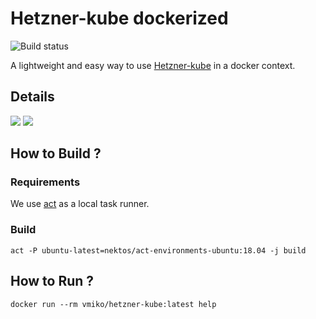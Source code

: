 # Hetzner-kube dockerized
![Build status](https://github.com/vmiko/hetzner-kube/workflows/Continuous%20integration/badge.svg?event=push)

A lightweight and easy way to use [Hetzner-kube](https://github.com/xetys/hetzner-kube) in a docker context.

## Details
[![](https://images.microbadger.com/badges/image/vmiko/hetzner-kube.svg)](https://microbadger.com/images/vmiko/hetzner-kube "Get your own image badge on microbadger.com")
[![](https://images.microbadger.com/badges/version/vmiko/hetzner-kube.svg)](https://microbadger.com/images/vmiko/hetzner-kube "Get your own version badge on microbadger.com")

## How to Build ?
### Requirements
We use [act](https://github.com/nektos/act) as a local task runner.

### Build
```console
act -P ubuntu-latest=nektos/act-environments-ubuntu:18.04 -j build
```

## How to Run ?
```console
docker run --rm vmiko/hetzner-kube:latest help
```
